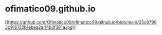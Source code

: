 # ofimatico09.github.io
[(https://github.com/Ofimatico09/ofimatico09.github.io/blob/main/35c87983c916132b1ebea2a44b3f381a.jpg)]
